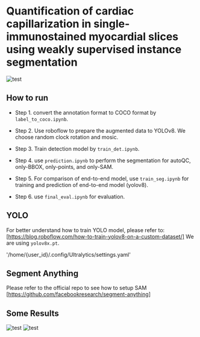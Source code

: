 # Quantification of cardiac capillarization in single-immunostained myocardial slices using weakly supervised instance segmentation

![test](https://github.com/XiwenChen-Clemson/AutoQC/blob/main/fIGS/fig3.png)


## How to run
- Step 1. convert the annotation format to COCO format by ``` label_to_coco.ipynb```.

- Step 2. Use roboflow to prepare the augmented data to YOLOv8. We choose random clock rotation and mosic.


- Step 3. Train detection model by ```train_det.ipynb```.

- Step 4. use ```prediction.ipynb``` to perform the segmentation for autoQC, only-BBOX, only-points, and only-SAM.

- Step 5. For comparison of end-to-end model, use ```train_seg.ipynb``` for training and prediction of end-to-end model (yolov8).


- Step 6. use ```final_eval.ipynb``` for evaluation.


## YOLO
For better understand how to train YOLO model, please refer to: [https://blog.roboflow.com/how-to-train-yolov8-on-a-custom-dataset/]
We are using ```yolov8x.pt```.

'/home/{user_id}/.config/Ultralytics/settings.yaml'

## Segment Anything
Please refer to the official repo to see how to setup SAM
[https://github.com/facebookresearch/segment-anything]

## Some Results
![test](https://github.com/XiwenChen-Clemson/AutoQC/blob/main/fIGS/fig1.png)
![test](https://github.com/XiwenChen-Clemson/AutoQC/blob/main/fIGS/fig2.png)
